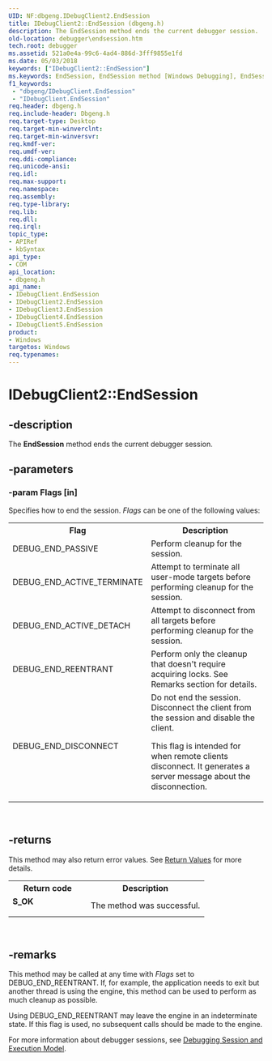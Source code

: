 ```yaml
---
UID: NF:dbgeng.IDebugClient2.EndSession
title: IDebugClient2::EndSession (dbgeng.h)
description: The EndSession method ends the current debugger session.
old-location: debugger\endsession.htm
tech.root: debugger
ms.assetid: 521a0e4a-99c6-4ad4-886d-3fff9855e1fd
ms.date: 05/03/2018
keywords: ["IDebugClient2::EndSession"]
ms.keywords: EndSession, EndSession method [Windows Debugging], EndSession method [Windows Debugging],IDebugClient interface, EndSession method [Windows Debugging],IDebugClient2 interface, EndSession method [Windows Debugging],IDebugClient3 interface, EndSession method [Windows Debugging],IDebugClient4 interface, EndSession method [Windows Debugging],IDebugClient5 interface, IDebugClient interface [Windows Debugging],EndSession method, IDebugClient2 interface [Windows Debugging],EndSession method, IDebugClient2.EndSession, IDebugClient2::EndSession, IDebugClient3 interface [Windows Debugging],EndSession method, IDebugClient3::EndSession, IDebugClient4 interface [Windows Debugging],EndSession method, IDebugClient4::EndSession, IDebugClient5 interface [Windows Debugging],EndSession method, IDebugClient5::EndSession, IDebugClient::EndSession, IDebugClient_b3243254-eb98-4ee6-8dc9-92fe4c998500.xml, dbgeng/IDebugClient2::EndSession, dbgeng/IDebugClient3::EndSession, dbgeng/IDebugClient4::EndSession, dbgeng/IDebugClient5::EndSession, dbgeng/IDebugClient::EndSession, debugger.endsession
f1_keywords:
 - "dbgeng/IDebugClient.EndSession"
 - "IDebugClient.EndSession"
req.header: dbgeng.h
req.include-header: Dbgeng.h
req.target-type: Desktop
req.target-min-winverclnt: 
req.target-min-winversvr: 
req.kmdf-ver: 
req.umdf-ver: 
req.ddi-compliance: 
req.unicode-ansi: 
req.idl: 
req.max-support: 
req.namespace: 
req.assembly: 
req.type-library: 
req.lib: 
req.dll: 
req.irql: 
topic_type:
- APIRef
- kbSyntax
api_type:
- COM
api_location:
- dbgeng.h
api_name:
- IDebugClient.EndSession
- IDebugClient2.EndSession
- IDebugClient3.EndSession
- IDebugClient4.EndSession
- IDebugClient5.EndSession
product:
- Windows
targetos: Windows
req.typenames: 
---
```


# IDebugClient2::EndSession


## -description


The <b>EndSession</b> method ends the current debugger session.


## -parameters




### -param Flags [in]

Specifies how to end the session.  <i>Flags</i> can be one of the following values:

<table>
<tr>
<th>Flag</th>
<th>Description</th>
</tr>
<tr>
<td>
DEBUG_END_PASSIVE

</td>
<td>
Perform cleanup for the session.

</td>
</tr>
<tr>
<td>
DEBUG_END_ACTIVE_TERMINATE

</td>
<td>
Attempt to terminate all user-mode targets before performing cleanup for the session.

</td>
</tr>
<tr>
<td>
DEBUG_END_ACTIVE_DETACH

</td>
<td>
Attempt to disconnect from all targets before performing cleanup for the session.

</td>
</tr>
<tr>
<td>
DEBUG_END_REENTRANT

</td>
<td>
Perform only the cleanup that doesn't require acquiring locks.  See Remarks section for details.

</td>
</tr>
<tr>
<td>
DEBUG_END_DISCONNECT

</td>
<td>
Do not end the session.  Disconnect the client from the session and disable the client.

This flag is intended for when remote clients disconnect.  It generates a server message about the disconnection.

</td>
</tr>
</table>
 


## -returns



This method may also return error values.  See <a href="https://docs.microsoft.com/windows-hardware/drivers/debugger/hresult-values">Return Values</a> for more details.

<table>
<tr>
<th>Return code</th>
<th>Description</th>
</tr>
<tr>
<td width="40%">
<dl>
<dt><b>S_OK</b></dt>
</dl>
</td>
<td width="60%">
The method was successful.

</td>
</tr>
</table>
 




## -remarks



This method may be called at any time with <i>Flags</i> set to DEBUG_END_REENTRANT.  If, for example, the application needs to exit but another thread is using the engine, this method can be used to perform as much cleanup as possible.

Using DEBUG_END_REENTRANT may leave the engine in an indeterminate state. If this flag is used, no subsequent calls should be made to the engine.

For more information about debugger sessions, see <a href="https://docs.microsoft.com/windows-hardware/drivers/debugger/debugging-session-and-execution-model">Debugging Session and Execution Model</a>.




